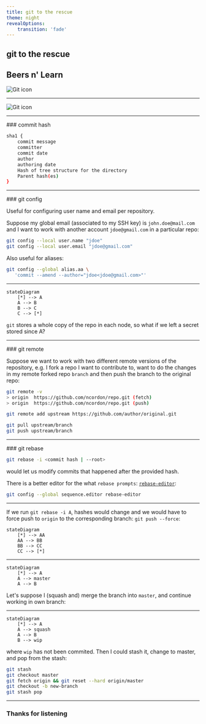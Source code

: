 ```yaml
---
title: git to the rescue
theme: night
revealOptions:
    transition: 'fade'
---
```

<!-- .slide: id="frontmatter" -->

## git to the rescue
## Beers n' Learn 

<img class="git-img" src="https://git-scm.com/images/logos/downloads/Git-Icon-1788C.png"
     alt="Git icon"
     style="float: center" />

---

<img class="git-mess" src="https://i.redd.it/kdrpa186gx051.png"
     alt="Git icon"
     style="float: center" />

---

### commit hash

```bash
sha1 {
    commit message
    committer
    commit date
    author
    authoring date
    Hash of tree structure for the directory
    Parent hash(es)
}
```

---

### git config

Useful for configuring user name and email per repository. 

Suppose my global email (associated to my SSH key) is `john.doe@mail.com` and I want to work with another account `jdoe@gmail.com` in a particular repo:

```bash
git config --local user.name "jdoe"
git config --local user.email "jdoe@gmail.com" 
```

Also useful for aliases:

```bash
git config --global alias.aa \
   'commit --amend --author="jdoe<jdoe@gmail.com>"'
```

---

<!-- .slide: id="first-slide" -->

```mermaid
stateDiagram
    [*] --> A
    A --> B
    B --> C
    C --> [*]
```

`git` stores a whole copy of the repo in each node, so what if we left a secret stored since A?

---
### git remote

Suppose we want to work with two different remote versions of the repository, e.g. I fork a repo I want to contribute to, want to do the changes in my remote forked repo `branch` and then push the branch to the original repo:

```bash
git remote -v
> origin  https://github.com/ncordon/repo.git (fetch)
> origin  https://github.com/ncordon/repo.git (push)
```

```bash
git remote add upstream https://github.com/author/original.git
```

```bash
git pull upstream/branch
git push upstream/branch
```

---
### git rebase

```bash
git rebase -i <commit hash | --root>
```

would let us modify commits that happened after the provided hash.

There is a better editor for the what `rebase prompts`: [`rebase-editor`](https://github.com/sjurba/rebase-editor): 

```bash
git config --global sequence.editor rebase-editor
```

---
If we run `git rebase -i A`, hashes would change and we would have to force push to `origin` to the corresponding branch: `git push --force`:

```mermaid
stateDiagram
    [*] --> AA
    AA --> BB
    BB --> CC
    CC --> [*]
```

---


```mermaid
stateDiagram
    [*] --> A
    A --> master
    A --> B
```

Let's suppose I (squash and) merge the branch into `master`, and continue working in own branch:


---

```mermaid
stateDiagram
    [*] --> A
    A --> squash
    A --> B
    B --> wip
```

where `wip` has not been commited. Then I could stash it, change to master, and pop from the stash:

```bash
git stash
git checkout master
git fetch origin && git reset --hard origin/master
git checkout -b new-branch
git stash pop
```

---

### Thanks for listening
